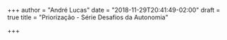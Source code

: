 +++
author = "André Lucas"
date = "2018-11-29T20:41:49-02:00"
draft = true
title = "Priorização - Série Desafios da Autonomia"

+++
